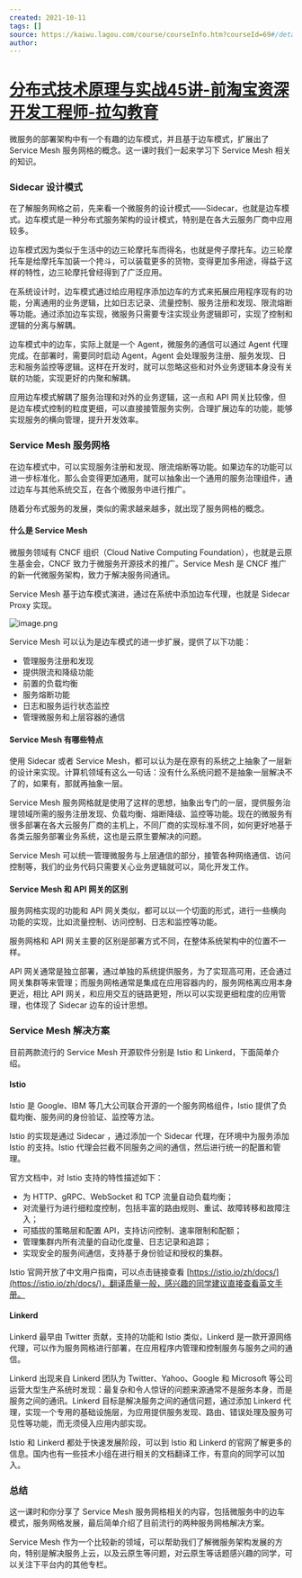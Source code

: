 ```yaml
---
created: 2021-10-11
tags: []
source: https://kaiwu.lagou.com/course/courseInfo.htm?courseId=69#/detail/pc?id=1898
author: 
---
```


# [分布式技术原理与实战45讲-前淘宝资深开发工程师-拉勾教育](https://kaiwu.lagou.com/course/courseInfo.htm?courseId=69#/detail/pc?id=1898)


微服务的部署架构中有一个有趣的边车模式，并且基于边车模式，扩展出了 Service Mesh 服务网格的概念。这一课时我们一起来学习下 Service Mesh 相关的知识。

### Sidecar 设计模式

在了解服务网格之前，先来看一个微服务的设计模式——Sidecar，也就是边车模式。边车模式是一种分布式服务架构的设计模式，特别是在各大云服务厂商中应用较多。

边车模式因为类似于生活中的边三轮摩托车而得名，也就是侉子摩托车。边三轮摩托车是给摩托车加装一个挎斗，可以装载更多的货物，变得更加多用途，得益于这样的特性，边三轮摩托曾经得到了广泛应用。

在系统设计时，边车模式通过给应用程序添加边车的方式来拓展应用程序现有的功能，分离通用的业务逻辑，比如日志记录、流量控制、服务注册和发现、限流熔断等功能。通过添加边车实现，微服务只需要专注实现业务逻辑即可，实现了控制和逻辑的分离与解耦。

边车模式中的边车，实际上就是一个 Agent，微服务的通信可以通过 Agent 代理完成。在部署时，需要同时启动 Agent，Agent 会处理服务注册、服务发现、日志和服务监控等逻辑。这样在开发时，就可以忽略这些和对外业务逻辑本身没有关联的功能，实现更好的内聚和解耦。

应用边车模式解耦了服务治理和对外的业务逻辑，这一点和 API 网关比较像，但是边车模式控制的粒度更细，可以直接接管服务实例，合理扩展边车的功能，能够实现服务的横向管理，提升开发效率。

### Service Mesh 服务网格

在边车模式中，可以实现服务注册和发现、限流熔断等功能。如果边车的功能可以进一步标准化，那么会变得更加通用，就可以抽象出一个通用的服务治理组件，通过边车与其他系统交互，在各个微服务中进行推广。

随着分布式服务的发展，类似的需求越来越多，就出现了服务网格的概念。

#### 什么是 Service Mesh

微服务领域有 CNCF 组织（Cloud Native Computing Foundation），也就是云原生基金会，CNCF 致力于微服务开源技术的推广。Service Mesh 是 CNCF 推广的新一代微服务架构，致力于解决服务间通讯。

Service Mesh 基于边车模式演进，通过在系统中添加边车代理，也就是 Sidecar Proxy 实现。

![image.png](https://s0.lgstatic.com/i/image/M00/18/6A/Ciqc1F7YqhyAVsPfAAF3tkypmzU109.png)

Service Mesh 可以认为是边车模式的进一步扩展，提供了以下功能：

-   管理服务注册和发现
-   提供限流和降级功能
-   前置的负载均衡
-   服务熔断功能
-   日志和服务运行状态监控
-   管理微服务和上层容器的通信

#### Service Mesh 有哪些特点

使用 Sidecar 或者 Service Mesh，都可以认为是在原有的系统之上抽象了一层新的设计来实现。计算机领域有这么一句话：没有什么系统问题不是抽象一层解决不了的，如果有，那就再抽象一层。

Service Mesh 服务网格就是使用了这样的思想，抽象出专门的一层，提供服务治理领域所需的服务注册发现、负载均衡、熔断降级、监控等功能。现在的微服务有很多部署在各大云服务厂商的主机上，不同厂商的实现标准不同，如何更好地基于各类云服务部署业务系统，这也是云原生要解决的问题。

Service Mesh 可以统一管理微服务与上层通信的部分，接管各种网络通信、访问控制等，我们的业务代码只需要关心业务逻辑就可以，简化开发工作。

#### Service Mesh 和 API 网关的区别

服务网格实现的功能和 API 网关类似，都可以以一个切面的形式，进行一些横向功能的实现，比如流量控制、访问控制、日志和监控等功能。

服务网格和 API 网关主要的区别是部署方式不同，在整体系统架构中的位置不一样。

API 网关通常是独立部署，通过单独的系统提供服务，为了实现高可用，还会通过网关集群等来管理；而服务网格通常是集成在应用容器内的，服务网格离应用本身更近，相比 API 网关，和应用交互的链路更短，所以可以实现更细粒度的应用管理，也体现了 Sidecar 边车的设计思想。

### Service Mesh 解决方案

目前两款流行的 Service Mesh 开源软件分别是 Istio 和 Linkerd，下面简单介绍。

#### Istio

Istio 是 Google、IBM 等几大公司联合开源的一个服务网格组件，Istio 提供了负载均衡、服务间的身份验证、监控等方法。

Istio 的实现是通过 Sidecar ，通过添加一个 Sidecar 代理，在环境中为服务添加 Istio 的支持。Istio 代理会拦截不同服务之间的通信，然后进行统一的配置和管理。

官方文档中，对 Istio 支持的特性描述如下：

-   为 HTTP、gRPC、WebSocket 和 TCP 流量自动负载均衡；
-   对流量行为进行细粒度控制，包括丰富的路由规则、重试、故障转移和故障注入；
-   可插拔的策略层和配置 API，支持访问控制、速率限制和配额；
-   管理集群内所有流量的自动化度量、日志记录和追踪；
-   实现安全的服务间通信，支持基于身份验证和授权的集群。

Istio 官网开放了中文用户指南，可以点击链接查看 [https://istio.io/zh/docs/](https://istio.io/zh/docs/)，翻译质量一般，感兴趣的同学建议直接查看英文手册。

#### Linkerd

Linkerd 最早由 Twitter 贡献，支持的功能和 Istio 类似，Linkerd 是一款开源网络代理，可以作为服务网格进行部署，在应用程序内管理和控制服务与服务之间的通信。

Linkerd 出现来自 Linkerd 团队为 Twitter、Yahoo、Google 和 Microsoft 等公司运营大型生产系统时发现：最复杂和令人惊讶的问题来源通常不是服务本身，而是服务之间的通讯。Linkerd 目标是解决服务之间的通信问题，通过添加 Linkerd 代理，实现一个专用的基础设施层，为应用提供服务发现、路由、错误处理及服务可见性等功能，而无须侵入应用内部实现。

Istio 和 Linkerd 都处于快速发展阶段，可以到 Istio 和 Linkerd 的官网了解更多的信息。国内也有一些技术小组在进行相关的文档翻译工作，有意向的同学可以加入。

### 总结

这一课时和你分享了 Service Mesh 服务网格相关的内容，包括微服务中的边车模式，服务网格发展，最后简单介绍了目前流行的两种服务网格解决方案。

Service Mesh 作为一个比较新的领域，可以帮助我们了解微服务架构发展的方向，特别是解决服务上云，以及云原生等问题，对云原生等话题感兴趣的同学，可以关注下平台内的其他专栏。
